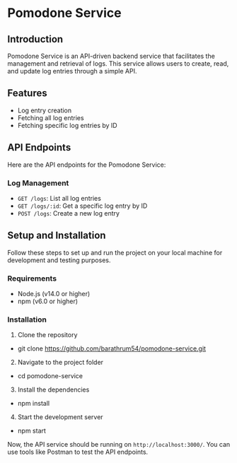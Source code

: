 # Pomodone Service

## Introduction

Pomodone Service is an API-driven backend service that facilitates the management and retrieval of logs. This service allows users to create, read, and update log entries through a simple API.

## Features

- Log entry creation
- Fetching all log entries
- Fetching specific log entries by ID

## API Endpoints

Here are the API endpoints for the Pomodone Service:

### Log Management

- `GET /logs`: List all log entries
- `GET /logs/:id`: Get a specific log entry by ID
- `POST /logs`: Create a new log entry

## Setup and Installation

Follow these steps to set up and run the project on your local machine for development and testing purposes.

### Requirements

- Node.js (v14.0 or higher)
- npm (v6.0 or higher)

### Installation

1. Clone the repository

- git clone https://github.com/barathrum54/pomodone-service.git

2. Navigate to the project folder

- cd pomodone-service

3. Install the dependencies

- npm install 

4. Start the development server

- npm start


Now, the API service should be running on `http://localhost:3000/`. You can use tools like Postman to test the API endpoints.
